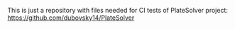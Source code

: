 This is just a repository with files needed for CI tests of PlateSolver project: https://github.com/dubovsky14/PlateSolver